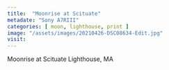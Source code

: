 ```yaml
---
title:  "Moonrise at Scituate"
metadate: "Sony A7RIII"
categories: [ moon, lighthouse, print ]
image: "/assets/images/20210426-DSC08634-Edit.jpg"
visit: 
---
```

Moonrise at Scituate Lighthouse, MA